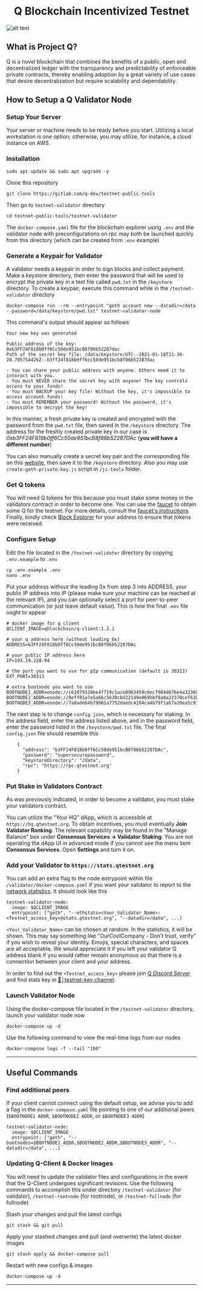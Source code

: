 <h1 align="center">Q Blockchain Incentivized Testnet</h1>

![alt text](https://miro.medium.com/max/1100/1*7JV-UT1CDknzvVuHq7ACYw.webp)

## What is Project Q?

Q is a novel blockchain that combines the benefits of a public, open and decentralized ledger with the transparency and predictability of enforceable private contracts, thereby enabling adoption by a great variety of use cases that desire decentralization but require scalability and dependability.

## How to Setup a Q Validator Node

### Setup Your Server

Your server or machine needs to be ready before you start. Utilizing a local workstation is one option; otherwise, you may utilize, for instance, a cloud instance on AWS.

### Installation

```
sudo apt update && sudo apt upgrade -y
```

Clone this repository

```
git clone https://gitlab.com/q-dev/testnet-public-tools
```

Then go to `testnet-validator` directory

```
cd testnet-public-tools/testnet-validator
```

The `docker-compose.yaml` file for the blockchain explorer using `.env` and the validator node with preconfigurations on rpc may both be launched quickly from this directory (which can be created from `.env` example)

### Generate a Keypair for Validator

A validator needs a keypair in order to sign blocks and collect payment. Make a keystore directory, then enter the password that will be used to encrypt the private key in a text file called `pwd.txt` in the `/keystore` directory. To create a keypair, execute this command while in the `/testnet-validator` directory

```
docker-compose run --rm --entrypoint "geth account new --datadir=/data --password=/data/keystore/pwd.txt" testnet-validator-node
```

This command's output should appear as follows

```
Your new key was generated

Public address of the key:   0xb3FF24F818b0ff6Cc50de951bcB8f86b52287dac
Path of the secret key file: /data/keystore/UTC--2021-01-18T11-36-28.705754426Z--b3ff24f818b0ff6cc50de951bcb8f86b52287dac

- You can share your public address with anyone. Others need it to interact with you.
- You must NEVER share the secret key with anyone! The key controls access to your funds!
- You must BACKUP your key file! Without the key, it's impossible to access account funds!
- You must REMEMBER your password! Without the password, it's impossible to decrypt the key!
```

In this manner, a fresh private key is created and encrypted with the password from the `pwd.txt` file, then saved in the `/keystore` directory. The address for the freshly created private key in our case is _0xb3FF24F818b0ff6Cc50de951bcB8f86b52287DAc_ (**you will have a different number**)

You can also manually create a secret key pair and the corresponding file on this [website](https://vanity-eth.tk/), then save it to the `/keystore` directory. Also you may use `create-geth-private-key.js` script in `/js-tools` folder.

### Get Q tokens

You will need Q tokens for this because you must stake some money in the validators contract in order to become one. You can use the [faucet](https://faucet.qtestnet.org/) to obtain some Q for the testnet. For more details, consult the [faucet's instructions](https://docs.qtestnet.org/how-to-install-metamask/#faucet). Finally, kindly check [Block Explorer](https://explorer.qtestnet.org/) for your address to ensure that tokens were received.

### Configure Setup

Edit the file located in the `/testnet-validator` directory by copying `.env.example` to `.env`

```
cp .env.example .env
nano .env
```

Put your address without the leading 0x from step 3 into ADDRESS, your public IP address into IP (please make sure your machine can be reached at the relevant IP), and you can optionally select a port for peer-to-peer communication (or just leave default value). This is how the final `.env` file ought to appear

```
# docker image for q client
QCLIENT_IMAGE=qblockchain/q-client:1.2.1

# your q address here (without leading 0x)
ADDRESS=b3FF24F818b0ff6Cc50de951bcB8f86b52287DAc

# your public IP address here
IP=193.19.228.94

# the port you want to use for p2p communication (default is 30313)
EXT_PORT=30313

# extra bootnode you want to use
BOOTNODE1_ADDR=enode://c610793186e4f719c1ace0983459c6ec7984d676e4a323681a1cbc8a67f506d1eccc4e164e53c2929019ed0e5cfc1bc800662d6fb47c36e978ab94c417031ac8@79.125.97.227:30304
BOOTNODE2_ADDR=enode://8eff01a7e5a66c5630cbd22149e069bbf8a8a22370cef61b232179e21ba8c7b74d40e8ee5aa62c54d145f7fc671b851e5ccbfe124fce75944cf1b06e29c55c80@79.125.97.227:30305
BOOTNODE3_ADDR=enode://7a8ade64b79961a7752daedc4104ca4b79f1a67a10ea5c9721e7115d820dbe7599fe9e03c9c315081ccf6a2afb0b6652ee4965e38f066fe5bf129abd6d26df58@79.125.97.227:30306
```

The next step is to change `config.json`, which is necessary for staking. In the address field, enter the address listed above, and in the password field, enter the password listed in the `/keystore/pwd.txt` file. The final `config.json` file should resemble this

```
    {
      "address": "b3FF24F818b0ff6Cc50de951bcB8f86b52287DAc",
      "password": "supersecurepassword",
      "keystoreDirectory": "/data",
      "rpc": "https://rpc.qtestnet.org"
    }
```

### Put Stake in Validators Contract

As was previously indicated, in order to become a validator, you must stake your validators contract.

You can utilize the "Your HQ" dApp, which is accessible at `https://hq.qtestnet.org`. To obtain incentives, you must eventually **Join Validator Ranking**. The relevant capability may be found in the "Manage Balance" box under **Consensus Services -> Validator Staking**. You are not operating the dApp UI in advanced mode if you cannot see the menu item **Consensus Services**. Open **Settings** and turn it on.

### Add your Validator to `https://stats.qtestnet.org`

You can add an extra flag to the node entrypoint within file `/validator/docker-compose.yaml` if you want your validator to report to the [network statistics](https://stats.qtestnet.org/). It should look like this

```
testnet-validator-node:
  image: $QCLIENT_IMAGE
  entrypoint: ["geth", "--ethstats=<Your_Validator_Name>:<Testnet_access_key>@stats.qtestnet.org", "--datadir=/data", ...]
```

`<Your_Validator_Name>` can be chosen at random. In the statistics, it will be shown. This may say something like "OurCoolCompany - Don't trust, verify" if you wish to reveal your identity. Emojis, special characters, and spaces are all acceptable. We would appreciate it if you left your validator Q address blank if you would rather remain anonymous so that there is a connection between your client and your address.

In order to find out the `<Testnet_access_key>` please join [Q Discord Server](https://discord.gg/YTgkvJvZGD) and find stats key in [🔑│testnet-key channel](https://discord.com/channels/902893347239247952/1042401601639432212).

### Launch Validator Node

Using the docker-compose file located in the `/testnet-validator` directory, launch your validator node now

```
docker-compose up -d
```

Use the following command to view the real-time logs from our nodes

```
docker-compose logs -f --tail "100"
```

---

## Useful Commands

### Find additional peers

If your client cannot connect using the default setup, we advise you to add a flag in the `docker-compose.yaml` file pointing to one of our additional peers (`$BOOTNODE1 ADDR`, `$BOOTNODE2 ADDR`, or `$BOOTNODE3 ADDR`)

```
testnet-validator-node:
  image: $QCLIENT_IMAGE
  entrypoint: ["geth", "--bootnodes=$BOOTNODE1_ADDR,$BOOTNODE2_ADDR,$BOOTNODE3_ADDR", "--datadir=/data", ...]
```
### Updating Q-Client & Docker Images

You will need to update the validator files and configurations in the event that the Q-Client undergoes significant revisions. Use the following commands to accomplish this under directory `/testnet-validator` (for validator), `/testnet-rootnode` (for rootnode), or `/testnet-fullnode` (for fullnode)

Stash your changes and pull the latest configs

```
git stash && git pull
```

Apply your stashed changes and pull (and overwrite) the latest docker images

```
git stash apply && docker-compose pull
```

Restart with new configs & images

```
docker-compose up -d
```

---
